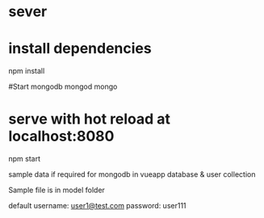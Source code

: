 # sever

# install dependencies
npm install

#Start mongodb
mongod
mongo

# serve with hot reload at localhost:8080
npm start


sample data if required for mongodb in vueapp database & user collection

Sample file is in model folder

default username: user1@test.com
password: user111